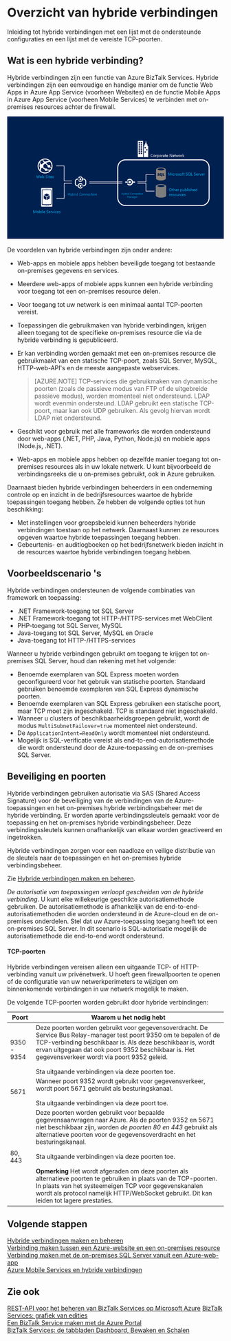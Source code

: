 <properties
    pageTitle="Overzicht van hybride verbindingen | Microsoft Azure"
    description="Meer informatie over hybride verbindingen, beveiliging, TCP-poorten en ondersteunde configuraties. MABS, WABS."
    services="biztalk-services"
    documentationCenter=""
    authors="MandiOhlinger"
    manager="erikre"
    editor=""/>

<tags
    ms.service="biztalk-services"
    ms.workload="integration"
    ms.tgt_pltfrm="na"
    ms.devlang="na"
    ms.topic="get-started-article"
    ms.date="05/10/2016"
    ms.author="mandia"/>


# Overzicht van hybride verbindingen
Inleiding tot hybride verbindingen met een lijst met de ondersteunde configuraties en een lijst met de vereiste TCP-poorten.


## Wat is een hybride verbinding?

Hybride verbindingen zijn een functie van Azure BizTalk Services. Hybride verbindingen zijn een eenvoudige en handige manier om de functie Web Apps in Azure App Service (voorheen Websites) en de functie Mobile Apps in Azure App Service (voorheen Mobile Services) te verbinden met on-premises resources achter de firewall.

![Hybride verbindingen][HCImage]

De voordelen van hybride verbindingen zijn onder andere:

- Web-apps en mobiele apps hebben beveiligde toegang tot bestaande on-premises gegevens en services.
- Meerdere web-apps of mobiele apps kunnen een hybride verbinding voor toegang tot een on-premises resource delen.
- Voor toegang tot uw netwerk is een minimaal aantal TCP-poorten vereist.
- Toepassingen die gebruikmaken van hybride verbindingen, krijgen alleen toegang tot de specifieke on-premises resource die via de hybride verbinding is gepubliceerd.
- Er kan verbinding worden gemaakt met een on-premises resource die gebruikmaakt van een statische TCP-poort, zoals SQL Server, MySQL, HTTP-web-API's en de meeste aangepaste webservices.

    > [AZURE.NOTE] TCP-services die gebruikmaken van dynamische poorten (zoals de passieve modus van FTP of de uitgebreide passieve modus), worden momenteel niet ondersteund. LDAP wordt evenmin ondersteund. LDAP gebruikt een statische TCP-poort, maar kan ook UDP gebruiken. Als gevolg hiervan wordt LDAP niet ondersteund.

- Geschikt voor gebruik met alle frameworks die worden ondersteund door web-apps (.NET, PHP, Java, Python, Node.js) en mobiele apps (Node.js, .NET).
- Web-apps en mobiele apps hebben op dezelfde manier toegang tot on-premises resources als in uw lokale netwerk. U kunt bijvoorbeeld de verbindingsreeks die u on-premises gebruikt, ook in Azure gebruiken.


Daarnaast bieden hybride verbindingen beheerders in een onderneming controle op en inzicht in de bedrijfsresources waartoe de hybride toepassingen toegang hebben. Ze hebben de volgende opties tot hun beschikking:

- Met instellingen voor groepsbeleid kunnen beheerders hybride verbindingen toestaan op het netwerk. Daarnaast kunnen ze resources opgeven waartoe hybride toepassingen toegang hebben.
- Gebeurtenis- en auditlogboeken op het bedrijfsnetwerk bieden inzicht in de resources waartoe hybride verbindingen toegang hebben.


## Voorbeeldscenario 's

Hybride verbindingen ondersteunen de volgende combinaties van framework en toepassing:

- .NET Framework-toegang tot SQL Server
- .NET Framework-toegang tot HTTP-/HTTPS-services met WebClient
- PHP-toegang tot SQL Server, MySQL
- Java-toegang tot SQL Server, MySQL en Oracle
- Java-toegang tot HTTP-/HTTPS-services

Wanneer u hybride verbindingen gebruikt om toegang te krijgen tot on-premises SQL Server, houd dan rekening met het volgende:

- Benoemde exemplaren van SQL Express moeten worden geconfigureerd voor het gebruik van statische poorten. Standaard gebruiken benoemde exemplaren van SQL Express dynamische poorten.
- Benoemde exemplaren van SQL Express gebruiken een statische poort, maar TCP moet zijn ingeschakeld. TCP is standaard niet ingeschakeld.
- Wanneer u clusters of beschikbaarheidsgroepen gebruikt, wordt de modus `MultiSubnetFailover=true` momenteel niet ondersteund.
- De `ApplicationIntent=ReadOnly` wordt momenteel niet ondersteund.
- Mogelijk is SQL-verificatie vereist als end-to-end-autorisatiemethode die wordt ondersteund door de Azure-toepassing en de on-premises SQL Server.


## Beveiliging en poorten

Hybride verbindingen gebruiken autorisatie via SAS (Shared Access Signature) voor de beveiliging van de verbindingen van de Azure-toepassingen en het on-premises hybride verbindingsbeheer met de hybride verbinding. Er worden aparte verbindingssleutels gemaakt voor de toepassing en het on-premises hybride verbindingsbeheer. Deze verbindingssleutels kunnen onafhankelijk van elkaar worden geactiveerd en ingetrokken.

Hybride verbindingen zorgen voor een naadloze en veilige distributie van de sleutels naar de toepassingen en het on-premises hybride verbindingsbeheer.

Zie [Hybride verbindingen maken en beheren](integration-hybrid-connection-create-manage.md).

*De autorisatie van toepassingen verloopt gescheiden van de hybride verbinding*. U kunt elke willekeurige geschikte autorisatiemethode gebruiken. De autorisatiemethode is afhankelijk van de end-to-end-autorisatiemethoden die worden ondersteund in de Azure-cloud en de on-premises onderdelen. Stel dat uw Azure-toepassing toegang heeft tot een on-premises SQL Server. In dit scenario is SQL-autorisatie mogelijk de autorisatiemethode die end-to-end wordt ondersteund.

#### TCP-poorten
Hybride verbindingen vereisen alleen een uitgaande TCP- of HTTP-verbinding vanuit uw privénetwerk. U hoeft geen firewallpoorten te openen of de configuratie van uw netwerkperimeters te wijzigen om binnenkomende verbindingen in uw netwerk mogelijk te maken.

De volgende TCP-poorten worden gebruikt door hybride verbindingen:

Poort | Waarom u het nodig hebt
--- | ---
9350 - 9354 | Deze poorten worden gebruikt voor gegevensoverdracht. De Service Bus Relay-manager test poort 9350 om te bepalen of de TCP-verbinding beschikbaar is. Als deze beschikbaar is, wordt ervan uitgegaan dat ook poort 9352 beschikbaar is. Het gegevensverkeer wordt via poort 9352 geleid. <br/><br/>Sta uitgaande verbindingen via deze poorten toe.
5671 | Wanneer poort 9352 wordt gebruikt voor gegevensverkeer, wordt poort 5671 gebruikt als besturingskanaal. <br/><br/>Sta uitgaande verbindingen via deze poort toe.
80, 443 | Deze poorten worden gebruikt voor bepaalde gegevensaanvragen naar Azure. Als de poorten 9352 en 5671 niet beschikbaar zijn, worden *de poorten 80 en 443* gebruikt als alternatieve poorten voor de gegevensoverdracht en het besturingskanaal.<br/><br/>Sta uitgaande verbindingen via deze poorten toe. <br/><br/>**Opmerking** Het wordt afgeraden om deze poorten als alternatieve poorten te gebruiken in plaats van de TCP-poorten. In plaats van het systeemeigen TCP voor gegevenskanalen wordt als protocol namelijk HTTP/WebSocket gebruikt. Dit kan leiden tot lagere prestaties.



## Volgende stappen

[Hybride verbindingen maken en beheren](integration-hybrid-connection-create-manage.md)<br/>
[Verbinding maken tussen een Azure-website en een on-premises resource](../app-service-web/web-sites-hybrid-connection-get-started.md)<br/>
[Verbinding maken met de on-premises SQL Server vanuit een Azure-web-app](../app-service-web/web-sites-hybrid-connection-connect-on-premises-sql-server.md)<br/>
[Azure Mobile Services en hybride verbindingen](../mobile-services/mobile-services-dotnet-backend-hybrid-connections-get-started.md)


## Zie ook

[REST-API voor het beheren van BizTalk Services op Microsoft Azure](http://msdn.microsoft.com/library/azure/dn232347.aspx)
[BizTalk Services: grafiek van edities](biztalk-editions-feature-chart.md)<br/>
[Een BizTalk Service maken met de Azure Portal](biztalk-provision-services.md)<br/>
[BizTalk Services: de tabbladen Dashboard, Bewaken en Schalen](biztalk-dashboard-monitor-scale-tabs.md)<br/>

[HCImage]: ./media/integration-hybrid-connection-overview/WABS_HybridConnectionImage.png
[HybridConnectionTab]: ./media/integration-hybrid-connection-overview/WABS_HybridConnectionTab.png
[HCOnPremSetup]: ./media/integration-hybrid-connection-overview/WABS_HybridConnectionOnPremSetup.png
[HCManageConnection]: ./media/integration-hybrid-connection-overview/WABS_HybridConnectionManageConn.png



<!--HONumber=Jun16_HO2-->


